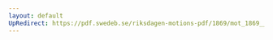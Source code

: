 ```yaml
---
layout: default
UpRedirect: https://pdf.swedeb.se/riksdagen-motions-pdf/1869/mot_1869__ak__00231/mot_1869__ak__00231_001.pdf
---
```

